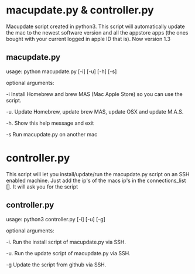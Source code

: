 # macupdate.py & controller.py
Macupdate script created in python3. This script will automatically update the mac to the newest software version and all the appstore apps (the ones bought with your current logged in apple ID that is). Now version 1.3

## macupdate.py
usage: python macupdate.py [-i] [-u] [-h] [-s]

optional arguments:

  -i    Install Homebrew and brew MAS (Mac Apple Store) so you can use the script.
  
  -u.   Update Homebrew, update brew MAS, update OSX and update M.A.S.
  
  -h.   Show this help message and exit
  
  -s 	Run macupdate.py on another mac


# controller.py
This script will let you install/update/run the macupdate.py script on an SSH enabled machine. Just add the ip's of the macs  ip's in the connections_list []. It will ask you for the script 

## controller.py
usage: python3 controller.py [-i] [-u] [-g]


optional arguments:

-i.   Run the install script of macupdate.py via SSH.
  
-u.   Run the update script of macupdate.py via SSH.
  
-g    Update the script from github via SSH.
